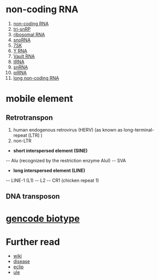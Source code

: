 # non-coding RNA
1. [non-coding RNA](https://www.genenames.org/data/genegroup/#!/group/475)
2. [tri-snRP](https://www.genenames.org/data/genegroup/#!/group/1506 )
3. [ribosomal RNA](https://www.genenames.org/data/genegroup/#!/group/848)
4. [snoRNA](https://www.genenames.org/data/genegroup/#!/group/844)
5. [7SK](https://www.genenames.org/data/genegroup/#!/group/1676)
6. [Y RNA](https://www.genenames.org/data/genegroup/#!/group/853)
7. [Vault RNA](https://www.genenames.org/data/genegroup/#!/group/852)
8. [tRNA](https://www.genenames.org/data/genegroup/#!/group/478)
9. [snRNA](https://www.genenames.org/data/genegroup/#!/group/849)
10. [piRNA](https://www.genenames.org/data/genegroup/#!/group/851)
11. [long non-coding RNA](https://www.genenames.org/data/genegroup/#!/group/788)

# mobile element

## Retrotranspon
1. human endogenous retrovirus (HERV) (as known as long-terminal-repeat [LTR] )
2. non-LTR
  - **short interspersed element (SINE)**

  -- Alu (recognized by the restriction enzyme AluI)
  -- SVA

  - **long interspersed element (LINE)**

  -- LINE-1 (L1)
  -- L2
  -- CR1 (chicken repeat 1)

## DNA transposon

# [gencode biotype](https://www.gencodegenes.org/pages/biotypes.html)


# Further read
- [wiki](https://en.wikipedia.org/wiki/Retrotransposon#Alu_elements)
- [disease](https://doi.org/doi:10.1056/NEJMra1510092)
- [eclip](https://doi.org/10.1186/s13059-020-01982-9)
- [ule](https://doi.org/DOI:/10.1002/bies/201800132)
